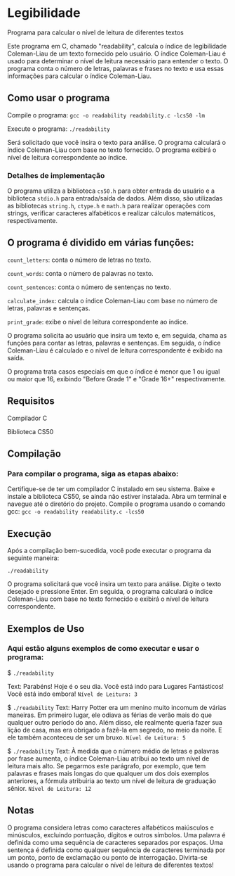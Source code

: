 # Legibilidade

Programa para calcular o nível de leitura de diferentes textos

Este programa em C, chamado "readability", calcula o índice de legibilidade Coleman-Liau de um texto fornecido pelo usuário. O índice Coleman-Liau é usado para determinar o nível de leitura necessário para entender o texto. O programa conta o número de letras, palavras e frases no texto e usa essas informações para calcular o índice Coleman-Liau.

## Como usar o programa

Compile o programa: ```gcc -o readability readability.c -lcs50 -lm```

Execute o programa: ```./readability```

Será solicitado que você insira o texto para análise.
O programa calculará o índice Coleman-Liau com base no texto fornecido.
O programa exibirá o nível de leitura correspondente ao índice.

### Detalhes de implementação

O programa utiliza a biblioteca ```cs50.h``` para obter entrada do usuário e a biblioteca ```stdio.h``` para entrada/saída de dados. Além disso, são utilizadas as bibliotecas ```string.h```, ```ctype.h``` e ```math.h``` para realizar operações com strings, verificar caracteres alfabéticos e realizar cálculos matemáticos, respectivamente.

## O programa é dividido em várias funções:

```count_letters```: conta o número de letras no texto.

```count_words```: conta o número de palavras no texto.

```count_sentences```: conta o número de sentenças no texto.

```calculate_index```: calcula o índice Coleman-Liau com base no número de letras, palavras e sentenças.

```print_grade```: exibe o nível de leitura correspondente ao índice.

O programa solicita ao usuário que insira um texto e, em seguida, chama as funções para contar as letras, palavras e sentenças. Em seguida, o índice Coleman-Liau é calculado e o nível de leitura correspondente é exibido na saída.

O programa trata casos especiais em que o índice é menor que 1 ou igual ou maior que 16, exibindo "Before Grade 1" e "Grade 16+" respectivamente.

## Requisitos

Compilador C

Biblioteca CS50

## Compilação

### Para compilar o programa, siga as etapas abaixo:

Certifique-se de ter um compilador C instalado em seu sistema.
Baixe e instale a biblioteca CS50, se ainda não estiver instalada.
Abra um terminal e navegue até o diretório do projeto.
Compile o programa usando o comando gcc: ```gcc -o readability readability.c -lcs50```

## Execução
Após a compilação bem-sucedida, você pode executar o programa da seguinte maneira:


```./readability```

O programa solicitará que você insira um texto para análise. Digite o texto desejado e pressione Enter. Em seguida, o programa calculará o índice Coleman-Liau com base no texto fornecido e exibirá o nível de leitura correspondente.

## Exemplos de Uso
### Aqui estão alguns exemplos de como executar e usar o programa:

$ ```./readability```

Text: Parabéns! Hoje é o seu dia. Você está indo para Lugares Fantásticos! Você está indo embora!
`Nível de Leitura: 3`

$ ```./readability```
Text: Harry Potter era um menino muito incomum de várias maneiras. Em primeiro lugar, ele odiava as férias de verão mais do que qualquer outro período do ano. Além disso, ele realmente queria fazer sua lição de casa, mas era obrigado a fazê-la em segredo, no meio da noite. E ele também aconteceu de ser um bruxo.
`Nível de Leitura: 5`

$ ```./readability```
Text: À medida que o número médio de letras e palavras por frase aumenta, o índice Coleman-Liau atribui ao texto um nível de leitura mais alto. Se pegarmos este parágrafo, por exemplo, que tem palavras e frases mais longas do que qualquer um dos dois exemplos anteriores, a fórmula atribuiria ao texto um nível de leitura de graduação sênior.
`Nível de Leitura: 12`

## Notas
O programa considera letras como caracteres alfabéticos maiúsculos e minúsculos, excluindo pontuação, dígitos e outros símbolos.
Uma palavra é definida como uma sequência de caracteres separados por espaços.
Uma sentença é definida como qualquer sequência de caracteres terminada por um ponto, ponto de exclamação ou ponto de interrogação.
Divirta-se usando o programa para calcular o nível de leitura de diferentes textos!
